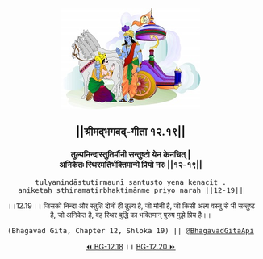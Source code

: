 <center><img src="../../asset/BG.png" alt="#API #bhagavadgitaapi #slok #nodejs #js #api #gitaapi #krishna #hinduism #vedic #ISKCON #shreemadbhagavadgita #technology"/>
<h2>||श्रीमद्‍भगवद्‍-गीता १२.१९||</h2>
<h3>तुल्यनिन्दास्तुतिर्मौनी सन्तुष्टो येन केनचित् |<br/>अनिकेतः स्थिरमतिर्भक्तिमान्मे प्रियो नरः ||१२-१९||</h3>
<pre>tulyanindāstutirmaunī santuṣṭo yena kenacit .<br/>aniketaḥ sthiramatirbhaktimānme priyo naraḥ ||12-19||</pre>
<p>।।12.19।। जिसको निन्दा और स्तुति दोनों ही तुल्य है, जो मौनी है, जो किसी अल्प वस्तु से भी सन्तुष्ट है, जो अनिकेत है, वह स्थिर बुद्धि का भक्तिमान् पुरुष मुझे प्रिय है।।</p>
<pre>(Bhagavad Gita, Chapter 12, Shloka 19) || <a href="https://twitter.com/bhagavadgitaapi">@BhagavadGitaApi</a></pre><a href="../../12/18">⏪  BG-12.18</a><b>        ।।        </b><a href="../../12/20">BG-12.20  ⏩</a></center></center>